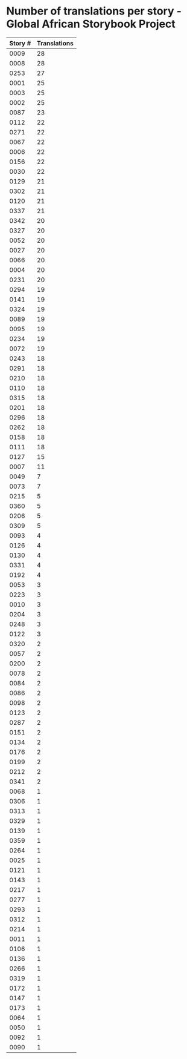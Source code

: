 # Number of translations per story - Global African Storybook Project

Story # | Translations
------- | ------------
0009 | 28
0008 | 28
0253 | 27
0001 | 25
0003 | 25
0002 | 25
0087 | 23
0112 | 22
0271 | 22
0067 | 22
0006 | 22
0156 | 22
0030 | 22
0129 | 21
0302 | 21
0120 | 21
0337 | 21
0342 | 20
0327 | 20
0052 | 20
0027 | 20
0066 | 20
0004 | 20
0231 | 20
0294 | 19
0141 | 19
0324 | 19
0089 | 19
0095 | 19
0234 | 19
0072 | 19
0243 | 18
0291 | 18
0210 | 18
0110 | 18
0315 | 18
0201 | 18
0296 | 18
0262 | 18
0158 | 18
0111 | 18
0127 | 15
0007 | 11
0049 | 7
0073 | 7
0215 | 5
0360 | 5
0206 | 5
0309 | 5
0093 | 4
0126 | 4
0130 | 4
0331 | 4
0192 | 4
0053 | 3
0223 | 3
0010 | 3
0204 | 3
0248 | 3
0122 | 3
0320 | 2
0057 | 2
0200 | 2
0078 | 2
0084 | 2
0086 | 2
0098 | 2
0123 | 2
0287 | 2
0151 | 2
0134 | 2
0176 | 2
0199 | 2
0212 | 2
0341 | 2
0068 | 1
0306 | 1
0313 | 1
0329 | 1
0139 | 1
0359 | 1
0264 | 1
0025 | 1
0121 | 1
0143 | 1
0217 | 1
0277 | 1
0293 | 1
0312 | 1
0214 | 1
0011 | 1
0106 | 1
0136 | 1
0266 | 1
0319 | 1
0172 | 1
0147 | 1
0173 | 1
0064 | 1
0050 | 1
0092 | 1
0090 | 1
